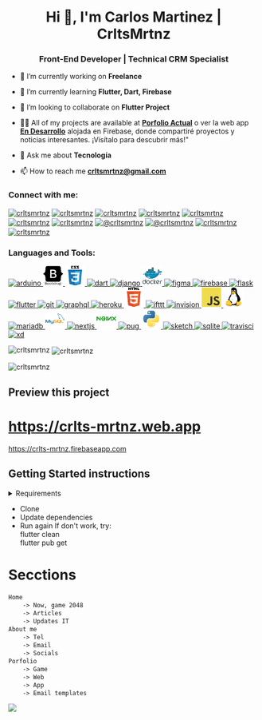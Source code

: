 
<h1 align="center">Hi 👋, I'm Carlos Martinez | CrltsMrtnz</h1>
<h3 align="center">Front-End Developer | Technical CRM Specialist</h3>

- 🔭 I’m currently working on **Freelance**

- 🌱 I’m currently learning **Flutter, Dart, Firebase**

- 👯 I’m looking to collaborate on **Flutter Project**

- 👨‍💻 All of my projects are available at [**Porfolio Actual**](https://crltsmrtnz.github.io) o ver la web app [**En Desarrollo**](https://crlts-mrtnz.web.app) alojada en Firebase, donde compartiré proyectos y noticias interesantes. ¡Visítalo para descubrir más!"



- 💬 Ask me about **Tecnología**

- 📫 How to reach me **crltsmrtnz@gmail.com**


<h3 align="left">Connect with me:</h3>
<p align="left">
<a href="https://codepen.io/crltsmrtnz" target="blank"><img align="center" src="https://raw.githubusercontent.com/rahuldkjain/github-profile-readme-generator/master/src/images/icons/Social/codepen.svg" alt="crltsmrtnz" height="30" width="40" /></a>
<a href="https://dev.to/crltsmrtnz" target="blank"><img align="center" src="https://raw.githubusercontent.com/rahuldkjain/github-profile-readme-generator/master/src/images/icons/Social/devto.svg" alt="crltsmrtnz" height="30" width="40" /></a>
<a href="https://twitter.com/crltsmrtnz" target="blank"><img align="center" src="https://raw.githubusercontent.com/rahuldkjain/github-profile-readme-generator/master/src/images/icons/Social/twitter.svg" alt="crltsmrtnz" height="30" width="40" /></a>
<a href="https://linkedin.com/in/crltsmrtnz" target="blank"><img align="center" src="https://raw.githubusercontent.com/rahuldkjain/github-profile-readme-generator/master/src/images/icons/Social/linked-in-alt.svg" alt="crltsmrtnz" height="30" width="40" /></a>
<a href="https://stackoverflow.com/users/crltsmrtnz" target="blank"><img align="center" src="https://raw.githubusercontent.com/rahuldkjain/github-profile-readme-generator/master/src/images/icons/Social/stack-overflow.svg" alt="crltsmrtnz" height="30" width="40" /></a>
<a href="https://instagram.com/crltsmrtnz" target="blank"><img align="center" src="https://raw.githubusercontent.com/rahuldkjain/github-profile-readme-generator/master/src/images/icons/Social/instagram.svg" alt="crltsmrtnz" height="30" width="40" /></a>
<a href="https://www.behance.net/crltsmrtnz" target="blank"><img align="center" src="https://raw.githubusercontent.com/rahuldkjain/github-profile-readme-generator/master/src/images/icons/Social/behance.svg" alt="crltsmrtnz" height="30" width="40" /></a>
<a href="https://medium.com/@crltsmrtnz" target="blank"><img align="center" src="https://raw.githubusercontent.com/rahuldkjain/github-profile-readme-generator/master/src/images/icons/Social/medium.svg" alt="@crltsmrtnz" height="30" width="40" /></a>
<a href="https://www.youtube.com/c/@crltsmrtnz" target="blank"><img align="center" src="https://raw.githubusercontent.com/rahuldkjain/github-profile-readme-generator/master/src/images/icons/Social/youtube.svg" alt="@crltsmrtnz" height="30" width="40" /></a>
<a href="https://discord.gg/crltsmrtnz" target="blank"><img align="center" src="https://raw.githubusercontent.com/rahuldkjain/github-profile-readme-generator/master/src/images/icons/Social/discord.svg" alt="crltsmrtnz" height="30" width="40" /></a>
<a href="/crltsmrtnz" target="blank"><img align="center" src="https://raw.githubusercontent.com/rahuldkjain/github-profile-readme-generator/master/src/images/icons/Social/rss.svg" alt="crltsmrtnz" height="30" width="40" /></a>
</p>

<h3 align="left">Languages and Tools:</h3>
<p align="left"> <a href="https://www.arduino.cc/" target="_blank" rel="noreferrer"> <img src="https://cdn.worldvectorlogo.com/logos/arduino-1.svg" alt="arduino" width="40" height="40"/> </a> <a href="https://getbootstrap.com" target="_blank" rel="noreferrer"> <img src="https://raw.githubusercontent.com/devicons/devicon/master/icons/bootstrap/bootstrap-plain-wordmark.svg" alt="bootstrap" width="40" height="40"/> </a> <a href="https://www.w3schools.com/css/" target="_blank" rel="noreferrer"> <img src="https://raw.githubusercontent.com/devicons/devicon/master/icons/css3/css3-original-wordmark.svg" alt="css3" width="40" height="40"/> </a> <a href="https://dart.dev" target="_blank" rel="noreferrer"> <img src="https://www.vectorlogo.zone/logos/dartlang/dartlang-icon.svg" alt="dart" width="40" height="40"/> </a> <a href="https://www.djangoproject.com/" target="_blank" rel="noreferrer"> <img src="https://cdn.worldvectorlogo.com/logos/django.svg" alt="django" width="40" height="40"/> </a> <a href="https://www.docker.com/" target="_blank" rel="noreferrer"> <img src="https://raw.githubusercontent.com/devicons/devicon/master/icons/docker/docker-original-wordmark.svg" alt="docker" width="40" height="40"/> </a> <a href="https://www.figma.com/" target="_blank" rel="noreferrer"> <img src="https://www.vectorlogo.zone/logos/figma/figma-icon.svg" alt="figma" width="40" height="40"/> </a> <a href="https://firebase.google.com/" target="_blank" rel="noreferrer"> <img src="https://www.vectorlogo.zone/logos/firebase/firebase-icon.svg" alt="firebase" width="40" height="40"/> </a> <a href="https://flask.palletsprojects.com/" target="_blank" rel="noreferrer"> <img src="https://www.vectorlogo.zone/logos/pocoo_flask/pocoo_flask-icon.svg" alt="flask" width="40" height="40"/> </a> <a href="https://flutter.dev" target="_blank" rel="noreferrer"> <img src="https://www.vectorlogo.zone/logos/flutterio/flutterio-icon.svg" alt="flutter" width="40" height="40"/> </a> <a href="https://git-scm.com/" target="_blank" rel="noreferrer"> <img src="https://www.vectorlogo.zone/logos/git-scm/git-scm-icon.svg" alt="git" width="40" height="40"/> </a> <a href="https://graphql.org" target="_blank" rel="noreferrer"> <img src="https://www.vectorlogo.zone/logos/graphql/graphql-icon.svg" alt="graphql" width="40" height="40"/> </a> <a href="https://heroku.com" target="_blank" rel="noreferrer"> <img src="https://www.vectorlogo.zone/logos/heroku/heroku-icon.svg" alt="heroku" width="40" height="40"/> </a> <a href="https://www.w3.org/html/" target="_blank" rel="noreferrer"> <img src="https://raw.githubusercontent.com/devicons/devicon/master/icons/html5/html5-original-wordmark.svg" alt="html5" width="40" height="40"/> </a> <a href="https://ifttt.com/" target="_blank" rel="noreferrer"> <img src="https://www.vectorlogo.zone/logos/ifttt/ifttt-ar21.svg" alt="ifttt" width="40" height="40"/> </a> <a href="https://www.invisionapp.com/" target="_blank" rel="noreferrer"> <img src="https://www.vectorlogo.zone/logos/invisionapp/invisionapp-icon.svg" alt="invision" width="40" height="40"/> </a> <a href="https://developer.mozilla.org/en-US/docs/Web/JavaScript" target="_blank" rel="noreferrer"> <img src="https://raw.githubusercontent.com/devicons/devicon/master/icons/javascript/javascript-original.svg" alt="javascript" width="40" height="40"/> </a> <a href="https://www.linux.org/" target="_blank" rel="noreferrer"> <img src="https://raw.githubusercontent.com/devicons/devicon/master/icons/linux/linux-original.svg" alt="linux" width="40" height="40"/> </a> <a href="https://mariadb.org/" target="_blank" rel="noreferrer"> <img src="https://www.vectorlogo.zone/logos/mariadb/mariadb-icon.svg" alt="mariadb" width="40" height="40"/> </a> <a href="https://www.mysql.com/" target="_blank" rel="noreferrer"> <img src="https://raw.githubusercontent.com/devicons/devicon/master/icons/mysql/mysql-original-wordmark.svg" alt="mysql" width="40" height="40"/> </a> <a href="https://nextjs.org/" target="_blank" rel="noreferrer"> <img src="https://cdn.worldvectorlogo.com/logos/nextjs-2.svg" alt="nextjs" width="40" height="40"/> </a> <a href="https://www.nginx.com" target="_blank" rel="noreferrer"> <img src="https://raw.githubusercontent.com/devicons/devicon/master/icons/nginx/nginx-original.svg" alt="nginx" width="40" height="40"/> </a> <a href="https://pugjs.org" target="_blank" rel="noreferrer"> <img src="https://cdn.worldvectorlogo.com/logos/pug.svg" alt="pug" width="40" height="40"/> </a> <a href="https://www.python.org" target="_blank" rel="noreferrer"> <img src="https://raw.githubusercontent.com/devicons/devicon/master/icons/python/python-original.svg" alt="python" width="40" height="40"/> </a> <a href="https://www.sketch.com/" target="_blank" rel="noreferrer"> <img src="https://www.vectorlogo.zone/logos/sketchapp/sketchapp-icon.svg" alt="sketch" width="40" height="40"/> </a> <a href="https://www.sqlite.org/" target="_blank" rel="noreferrer"> <img src="https://www.vectorlogo.zone/logos/sqlite/sqlite-icon.svg" alt="sqlite" width="40" height="40"/> </a> <a href="https://travis-ci.org" target="_blank" rel="noreferrer"> <img src="https://www.vectorlogo.zone/logos/travis-ci/travis-ci-icon.svg" alt="travisci" width="40" height="40"/> </a> <a href="https://www.adobe.com/products/xd.html" target="_blank" rel="noreferrer"> <img src="https://cdn.worldvectorlogo.com/logos/adobe-xd.svg" alt="xd" width="40" height="40"/> </a> </p>

<p><img align="left" src="https://github-readme-stats.vercel.app/api/top-langs?username=crltsmrtnz&show_icons=true&locale=en&layout=compact" alt="crltsmrtnz" /></p>

<p>&nbsp;<img align="center" src="https://github-readme-stats.vercel.app/api?username=crltsmrtnz&show_icons=true&locale=en" alt="crltsmrtnz" /></p>

<p><img align="center" src="https://github-readme-streak-stats.herokuapp.com/?user=crltsmrtnz&" alt="crltsmrtnz" /></p>

## Preview this project 

# https://crlts-mrtnz.web.app

https://crlts-mrtnz.firebaseapp.com </br>

## Getting Started instructions
<details>
<summary>Requirements</summary>

| Rank | Languages | Version                      | Dependencia |
|------|-----------| ---------------------------- |--------|
|     1| Flutter   | 3.12.0-13.0.pre.37           | N/N | 
|     2| Dart      | 3.1.0 (build 3.1.0-262.0.dev)| N/N | 
|     3| Homebrew  | 4.0.26                       | N/N |  
|     4| N/N       | ^2.14.0                      | firebase_core |
|     5| N/N       | ^5.1.0                       | google_fonts |
|     5| N/N       | ^1.1.4+1                     | flutter_social_button |
|     5| N/N       | ^6.1.11                      | url_launcher |

 

</details>

- Clone
- Update dependencies
- Run again 
    If don't work, try: </br>
        flutter clean </br>
        flutter pub get </br>
# Secctions
    Home
        -> Now, game 2048
        -> Articles
        -> Updates IT 
    About me
        -> Tel
        -> Email
        -> Socials  
    Porfolio
        -> Game
        -> Web 
        -> App 
        -> Email templates

![](https://komarev.com/ghpvc/?username=crltsmrtnz&color=blue&style=for-the-badge)
